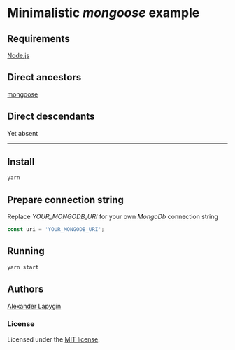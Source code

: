 # Minimalistic *mongoose* example

## Requirements

[Node.js](https://nodejs.org/en/download/package-manager/)

## Direct ancestors

[mongoose](https://github.com/softspider/mongoose)

## Direct descendants

Yet absent

---

## Install

```sh
yarn
```

## Prepare connection string

Replace *YOUR_MONGODB_URI* for your own *MongoDb* connection string

```javascript
const uri = 'YOUR_MONGODB_URI';
```

## Running

```sh
yarn start
```

## Authors

[Alexander Lapygin](https://github.com/AlexanderLapygin)

### License

Licensed under the [MIT license](./LICENSE).

